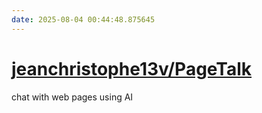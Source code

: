 ```yaml
---
date: 2025-08-04 00:44:48.875645
---
```


# [jeanchristophe13v/PageTalk](https://github.com/jeanchristophe13v/PageTalk)

chat with web pages using AI